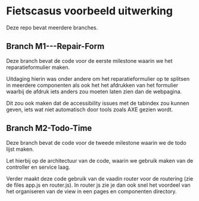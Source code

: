# Fietscasus voorbeeld uitwerking

Deze repo bevat meerdere branches.

## Branch M1---Repair-Form

Deze branch bevat de code voor de eerste milestone waarin we het reparatieformulier maken.

Uitdaging hierin was onder andere om het reparatieformulier op te splitsen in meerdere componenten als ook het het afdrukken van het formulier waarbij de afdruk iets anders zou moeten laten zien dan de webpagina.

Dit zou ook maken dat de accessibility issues met de tabindex zou kunnen geven, iets wat niet automatisch door tools zoals AXE gezien wordt.

## Branch M2-Todo-Time

Deze branch bevat de code voor de tweede milestone waarin we de todo lijst maken.

Let hierbij op de architectuur van de code, waarin we gebruik maken van de controller en service laag.

Verder maakt deze code gebruik van de vaadin router voor de routering (zie de files app.js en router.js). In router js zie je dan ook snel het voordeel van het organiseren van de view in een pages en componenten directory.

